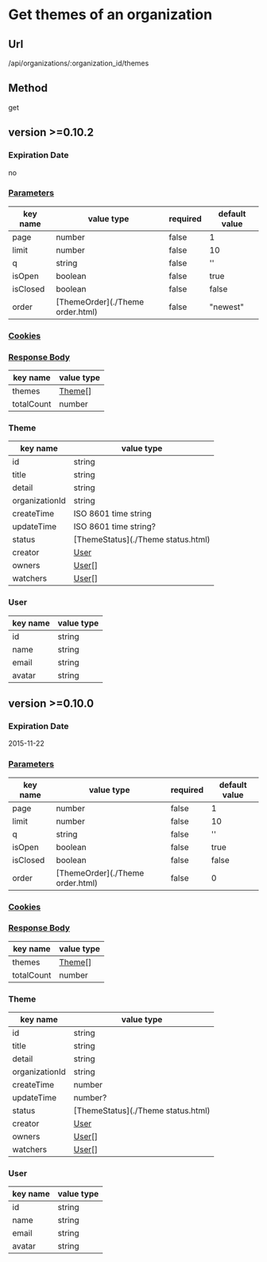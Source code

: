 # Get themes of an organization

## Url

/api/organizations/:organization_id/themes

## Method

get

## version >=0.10.2

### Expiration Date

no

### [Parameters](./Parameters.html)

key name | value type | required | default value
--- | --- | --- | ---
page | number | false | 1
limit | number | false | 10
q | string | false | ''
isOpen | boolean | false | true
isClosed | boolean | false | false
order | [ThemeOrder](./Theme order.html) | false | "newest"

### [Cookies](./Cookies.html)

### [Response Body](./Response.html)

key name | value type
--- | ---
themes | [Theme](#theme)[]
totalCount | number

### Theme

key name | value type
--- | ---
id | string
title | string
detail | string
organizationId | string
createTime | ISO 8601 time string
updateTime | ISO 8601 time string?
status | [ThemeStatus](./Theme status.html)
creator | [User](#user)
owners | [User](#user)[]
watchers | [User](#user)[]

### User

key name | value type
--- | ---
id | string
name | string
email | string
avatar | string

## version >=0.10.0

### Expiration Date

2015-11-22

### [Parameters](./Parameters.html)

key name | value type | required | default value
--- | --- | --- | ---
page | number | false | 1
limit | number | false | 10
q | string | false | ''
isOpen | boolean | false | true
isClosed | boolean | false | false
order | [ThemeOrder](./Theme order.html) | false | 0

### [Cookies](./Cookies.html)

### [Response Body](./Response.html)

key name | value type
--- | ---
themes | [Theme](#theme)[]
totalCount | number

### Theme

key name | value type
--- | ---
id | string
title | string
detail | string
organizationId | string
createTime | number
updateTime | number?
status | [ThemeStatus](./Theme status.html)
creator | [User](#user)
owners | [User](#user)[]
watchers | [User](#user)[]

### User

key name | value type
--- | ---
id | string
name | string
email | string
avatar | string
